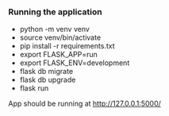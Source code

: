 ### Running the application

- python -m venv venv
- source venv/bin/activate
- pip install -r requirements.txt
- export FLASK_APP=run
- export FLASK_ENV=development
- flask db migrate
- flask db upgrade
- flask run

App should be running at http://127.0.0.1:5000/
